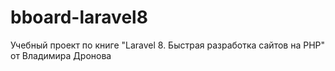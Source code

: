 # bboard-laravel8
Учебный проект по книге "Laravel 8. Быстрая разработка сайтов на PHP" от Владимира Дронова

